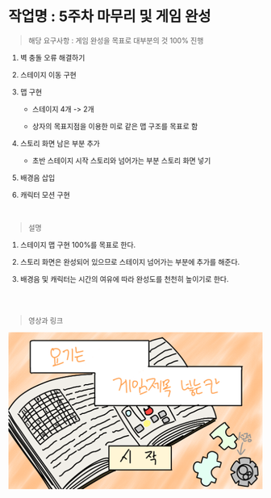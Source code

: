 
# 작업명 : 5주차 마무리 및 게임 완성



> 해당 요구사항 : 게임 완성을 목표로 대부분의 것 100% 진행

1. 벽 충돌 오류 해결하기

2. 스테이지 이동 구현

3. 맵 구현

    - 스테이지 4개 -> 2개

    - 상자의 목표지점을 이용한 미로 같은 맵 구조를 목표로 함 

4. 스토리 화면 남은 부분 추가

   - 초반 스테이지 시작 스토리와 넘어가는 부분 스토리 화면 넣기

5. 배경음 삽입

6. 캐릭터 모션 구현

<br>


> 설명

1. 스테이지 맵 구현 100%를 목표로 한다.

2. 스토리 화면은 완성되어 있으므로 스테이지 넘어가는 부분에 추가를 해준다.

3. 배경음 및 캐릭터는 시간의 여유에 따라 완성도를 천천히 높이기로 한다.

<br><br>
 
> 영상과 링크  

[![관련동영상](./img/타이틀.png)](https://youtu.be/RG1bSjy4Xg8)